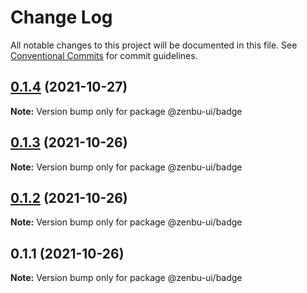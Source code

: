 # Change Log

All notable changes to this project will be documented in this file.
See [Conventional Commits](https://conventionalcommits.org) for commit guidelines.

## [0.1.4](https://github.com/KodepandaID/zenbu-ui/compare/@zenbu-ui/badge@0.1.3...@zenbu-ui/badge@0.1.4) (2021-10-27)

**Note:** Version bump only for package @zenbu-ui/badge





## [0.1.3](https://github.com/KodepandaID/zenbu-ui/compare/@zenbu-ui/badge@0.1.2...@zenbu-ui/badge@0.1.3) (2021-10-26)

**Note:** Version bump only for package @zenbu-ui/badge





## [0.1.2](https://github.com/KodepandaID/zenbu-ui/compare/@zenbu-ui/badge@0.1.1...@zenbu-ui/badge@0.1.2) (2021-10-26)

**Note:** Version bump only for package @zenbu-ui/badge





## 0.1.1 (2021-10-26)

**Note:** Version bump only for package @zenbu-ui/badge
